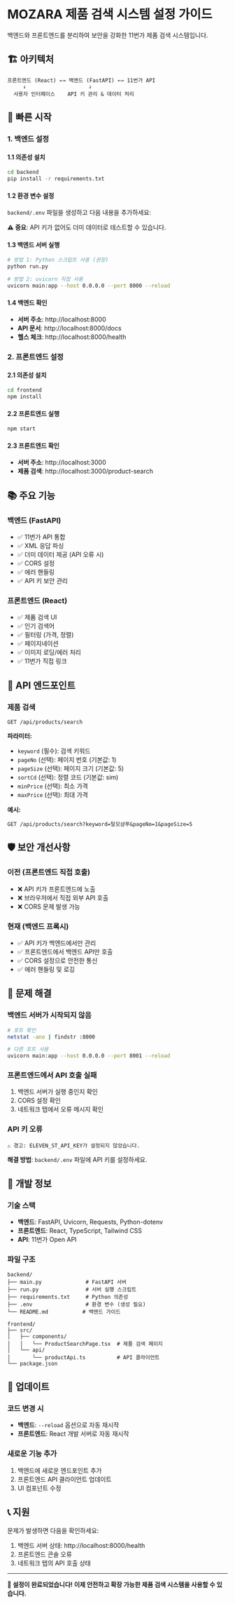 # MOZARA 제품 검색 시스템 설정 가이드

백엔드와 프론트엔드를 분리하여 보안을 강화한 11번가 제품 검색 시스템입니다.

## 🏗️ 아키텍처

```
프론트엔드 (React) ←→ 백엔드 (FastAPI) ←→ 11번가 API
     ↓                    ↓
  사용자 인터페이스    API 키 관리 & 데이터 처리
```

## 🚀 빠른 시작

### 1. 백엔드 설정

#### 1.1 의존성 설치
```bash
cd backend
pip install -r requirements.txt
```

#### 1.2 환경 변수 설정
`backend/.env` 파일을 생성하고 다음 내용을 추가하세요:


**⚠️ 중요**: API 키가 없어도 더미 데이터로 테스트할 수 있습니다.

#### 1.3 백엔드 서버 실행
```bash
# 방법 1: Python 스크립트 사용 (권장)
python run.py

# 방법 2: uvicorn 직접 사용
uvicorn main:app --host 0.0.0.0 --port 8000 --reload
```

#### 1.4 백엔드 확인
- **서버 주소**: http://localhost:8000
- **API 문서**: http://localhost:8000/docs
- **헬스 체크**: http://localhost:8000/health

### 2. 프론트엔드 설정

#### 2.1 의존성 설치
```bash
cd frontend
npm install
```

#### 2.2 프론트엔드 실행
```bash
npm start
```

#### 2.3 프론트엔드 확인
- **서버 주소**: http://localhost:3000
- **제품 검색**: http://localhost:3000/product-search

## 📚 주요 기능

### 백엔드 (FastAPI)
- ✅ 11번가 API 통합
- ✅ XML 응답 파싱
- ✅ 더미 데이터 제공 (API 오류 시)
- ✅ CORS 설정
- ✅ 에러 핸들링
- ✅ API 키 보안 관리

### 프론트엔드 (React)
- ✅ 제품 검색 UI
- ✅ 인기 검색어
- ✅ 필터링 (가격, 정렬)
- ✅ 페이지네이션
- ✅ 이미지 로딩/에러 처리
- ✅ 11번가 직접 링크

## 🔧 API 엔드포인트

### 제품 검색
```
GET /api/products/search
```

**파라미터:**
- `keyword` (필수): 검색 키워드
- `pageNo` (선택): 페이지 번호 (기본값: 1)
- `pageSize` (선택): 페이지 크기 (기본값: 5)
- `sortCd` (선택): 정렬 코드 (기본값: sim)
- `minPrice` (선택): 최소 가격
- `maxPrice` (선택): 최대 가격

**예시:**
```
GET /api/products/search?keyword=탈모샴푸&pageNo=1&pageSize=5
```

## 🛡️ 보안 개선사항

### 이전 (프론트엔드 직접 호출)
- ❌ API 키가 프론트엔드에 노출
- ❌ 브라우저에서 직접 외부 API 호출
- ❌ CORS 문제 발생 가능

### 현재 (백엔드 프록시)
- ✅ API 키가 백엔드에서만 관리
- ✅ 프론트엔드에서 백엔드 API만 호출
- ✅ CORS 설정으로 안전한 통신
- ✅ 에러 핸들링 및 로깅

## 🐛 문제 해결

### 백엔드 서버가 시작되지 않음
```bash
# 포트 확인
netstat -ano | findstr :8000

# 다른 포트 사용
uvicorn main:app --host 0.0.0.0 --port 8001 --reload
```

### 프론트엔드에서 API 호출 실패
1. 백엔드 서버가 실행 중인지 확인
2. CORS 설정 확인
3. 네트워크 탭에서 오류 메시지 확인

### API 키 오류
```
⚠️ 경고: ELEVEN_ST_API_KEY가 설정되지 않았습니다.
```
**해결 방법**: `backend/.env` 파일에 API 키를 설정하세요.

## 📝 개발 정보

### 기술 스택
- **백엔드**: FastAPI, Uvicorn, Requests, Python-dotenv
- **프론트엔드**: React, TypeScript, Tailwind CSS
- **API**: 11번가 Open API

### 파일 구조
```
backend/
├── main.py              # FastAPI 서버
├── run.py               # 서버 실행 스크립트
├── requirements.txt     # Python 의존성
├── .env                 # 환경 변수 (생성 필요)
└── README.md           # 백엔드 가이드

frontend/
├── src/
│   ├── components/
│   │   └── ProductSearchPage.tsx  # 제품 검색 페이지
│   └── api/
│       └── productApi.ts          # API 클라이언트
└── package.json
```

## 🔄 업데이트

### 코드 변경 시
- **백엔드**: `--reload` 옵션으로 자동 재시작
- **프론트엔드**: React 개발 서버로 자동 재시작

### 새로운 기능 추가
1. 백엔드에 새로운 엔드포인트 추가
2. 프론트엔드 API 클라이언트 업데이트
3. UI 컴포넌트 수정

## 📞 지원

문제가 발생하면 다음을 확인하세요:
1. 백엔드 서버 상태: http://localhost:8000/health
2. 프론트엔드 콘솔 오류
3. 네트워크 탭의 API 호출 상태

---

**🎉 설정이 완료되었습니다! 이제 안전하고 확장 가능한 제품 검색 시스템을 사용할 수 있습니다.**
